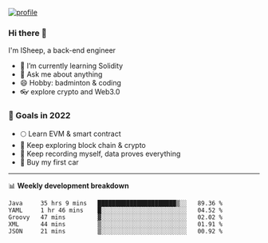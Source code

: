 [![profile](http://img.codelin.xyz/hello-im-isheep.svg)](https://www.calligrapher.ai/)

### Hi there 🐏

I'm ISheep, a back-end engineer

- 🔭 I’m currently learning Solidity
- 💬 Ask me about anything
- 😄 Hobby: badminton & coding
- 👓 explore crypto and Web3.0

### 🚀 Goals in 2022
+ 🌕 Learn EVM & smart contract
+ 🤔 Keep exploring block chain & crypto
+ 🐏 Keep recording myself, data proves everything
+ 🚗 Buy my first car

-------

📊 **Weekly development breakdown**
<!--START_SECTION:waka-->
```text
Java     35 hrs 9 mins   ██████████████████████▒░░   89.36 % 
YAML     1 hr 46 mins    █░░░░░░░░░░░░░░░░░░░░░░░░   04.52 % 
Groovy   47 mins         ▓░░░░░░░░░░░░░░░░░░░░░░░░   02.02 % 
XML      44 mins         ▒░░░░░░░░░░░░░░░░░░░░░░░░   01.91 % 
JSON     21 mins         ▒░░░░░░░░░░░░░░░░░░░░░░░░   00.92 % 
```
<!--END_SECTION:waka-->
